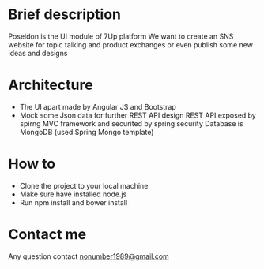 Brief description 
==================
 Poseidon is the UI module of 7Up platform
   We want to create an SNS website for topic talking and product exchanges or even publish some new ideas and designs 
 
Architecture 
==================
-	The UI apart made by Angular JS and Bootstrap 
-	Mock some Json data for further REST API design
  REST API exposed by spirng MVC framework and securited by spring security 
  Database is MongoDB (used Spring Mongo template)

How to
==================
- Clone the project to your local machine 
- Make sure have installed node.js 
- Run npm install and bower install

Contact me
==================
Any question contact  nonumber1989@gmail.com
